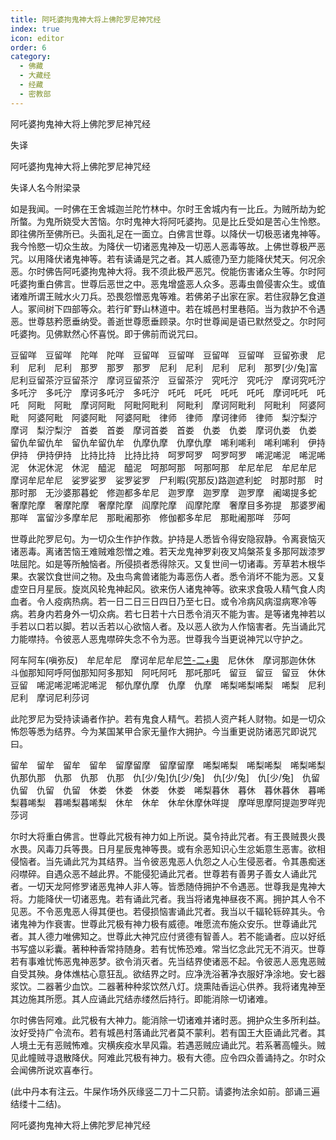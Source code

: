 ```yaml
---
title: 阿吒婆拘鬼神大将上佛陀罗尼神咒经
index: true
icon: editor
order: 6
category:
  - 佛藏
  - 大藏经
  - 经藏
  - 密教部
---
```


  阿吒婆拘鬼神大将上佛陀罗尼神咒经  

失译  

阿吒婆拘鬼神大将上佛陀罗尼神咒经  

失译人名今附梁录  

如是我闻。一时佛在王舍城迦兰陀竹林中。尔时王舍城内有一比丘。为贼所劫为蛇所螫。为鬼所娆受大苦恼。尔时鬼神大将阿吒婆拘。见是比丘受如是苦心生怜愍。即往佛所至佛所已。头面礼足在一面立。白佛言世尊。以降伏一切极恶诸鬼神等。我今怜愍一切众生故。为降伏一切诸恶鬼神及一切恶人恶毒等故。上佛世尊极严恶咒。以用降伏诸鬼神等。若有读诵是咒之者。其人威德乃至力能降伏梵天。何况余恶。尔时佛告阿吒婆拘鬼神大将。我不须此极严恶咒。傥能伤害诸众生等。尔时阿吒婆拘重白佛言。世尊后恶世之中。恶鬼增盛恶人众多。恶毒虫兽侵害众生。或值诸难所谓王贼水火刀兵。恐畏怨憎恶鬼等难。若佛弟子出家在家。若住寂静乞食道人。冢间树下四部等众。若行旷野山林道中。若在城邑村里巷陌。当为救护不令遇恶。世尊慈矜愿垂纳受。善逝世尊愿垂顾录。尔时世尊闻是语已默然受之。尔时阿吒婆拘。见佛默然心怀喜悦。即于佛前而说咒曰。  

豆留咩　豆留咩　陀咩　陀咩　豆留咩　豆留咩　豆留咩　豆留咩　豆留弥隶　尼利　尼利　尼利　那罗　那罗　那罗　尼利　尼利　尼利　尼利　那罗[少/兔]富尼利豆留茶泞豆留茶泞　摩诃豆留茶泞　豆留茶泞　究吒泞　究吒泞　摩诃究吒泞　多吒泞　多吒泞　摩诃多吒泞　多吒泞　吒吒　吒吒　吒吒　吒吒　摩诃吒吒　吒吒　阿毗　阿毗　摩诃阿毗　阿毗阿毗利　阿毗利　摩诃阿毗利　阿毗利　阿婆阿毗　阿婆阿毗　阿婆阿毗　阿婆阿毗　律师　律师　摩诃律师　律师　梨泞梨泞　摩诃　梨泞梨泞　首娄　首娄　摩诃首娄　首娄　仇娄　仇娄　摩诃仇娄　仇娄　留仇牟留仇牟　留仇牟留仇牟　仇摩仇摩　仇摩仇摩　唏利唏利　唏利唏利　伊持伊持　伊持伊持　比持比持　比持比持　呵罗呵罗　呵罗呵罗　唏泥唏泥　唏泥唏泥　休泥休泥　休泥　醯泥　醯泥　呵那呵那　呵那呵那　牟尼牟尼　牟尼牟尼　摩诃牟尼牟尼　娑罗娑罗　娑罗娑罗　尸利睱(究那反)路迦遮利蛇　时那时那　时那时那　无沙婆那暮蛇　修迦都多牟尼　迦罗摩　迦罗摩　迦罗摩　阇竭提多蛇　奢摩陀摩　奢摩陀摩　奢摩陀摩　阎摩陀摩　阎摩陀摩　奢摩目多弥提　那婆罗阇那咩　富留沙多摩牟尼　那毗阇那弥　修伽都多牟尼　那毗阇那咩　莎呵  

世尊此陀罗尼句。为一切众生作护作救。护持是人悉皆令得安隐寂静。令离衰恼灭诸恶毒。离诸苦恼王难贼难怨憎之难。若天龙鬼神罗刹夜叉鸠槃茶复多那阿跋漆罗呿屈陀。如是等所触恼者。所侵损者悉得除灭。又复世间一切诸毒。芳草若木根华果。衣裳饮食世间之物。及虫鸟禽兽诸能为毒恶伤人者。悉令消坏不能为恶。又复虚空日月星辰。旋岚风轮鬼神起风。欲来伤人诸鬼神等。欲来求食吸人精气食人肉血者。令人疫病热病。若一日二日三日四日乃至七日。或令冷病风病湿病寒冷等病。若身内若身外一切众病。若七日若十六日悉令消灭不能为害。是等诸鬼神若以手若以口若以脚。若以舌若以心欲恼人者。及以恶人欲为人作恼害者。先当诵此咒力能噤持。令彼恶人恶鬼噤碎失念不令为恶。世尊我今当更说神咒以守护之。  

阿车阿车(嗔弥反)　牟尼牟尼　摩诃牟尼牟尼[竺-二+奧](乌力反)　尼休休　摩诃那迦休休　斗伽那知阿呼阿伽那知阿多那知　阿吒阿吒　那吒那吒　留豆　留豆　留豆　休休豆留　唏泥唏泥唏泥唏泥　郁仇摩仇摩　仇摩　仇摩　唏梨唏梨唏梨　唏梨　尼利　尼利　摩诃尼利莎诃  

此陀罗尼为受持读诵者作护。若有鬼食人精气。若损人资产耗人财物。如是一切众怖怨等悉为结界。今为某国某甲合家无量作大拥护。今当重更说防诸恶咒即说咒曰。  

留牟　留牟　留牟　留牟　留摩留摩　留摩留摩　唏梨唏梨　唏梨唏梨　唏梨唏梨　仇那仇那　仇那　仇那　仇那　仇[少/兔]仇[少/兔]　仇[少/兔]　仇[少/兔]　仇留仇留　仇留　仇留　休娄　休娄　休娄　休娄　唏梨暮休　暮休　暮休暮休　暮唏梨暮唏梨　暮唏梨暮唏梨　休牟　休牟　休牟休摩休咩提　摩咩思摩阿提迦罗咩兜　莎诃  

尔时大将重白佛言。世尊此咒极有神力如上所说。莫令持此咒者。有王畏贼畏火畏水畏。风毒刀兵等畏。日月星辰鬼神等畏。或有余恶知识心生忿姤意生恶害。欲相侵恼者。当先诵此咒为其结界。当令彼恶鬼恶人仇怨之人心生侵恶者。令其愚痴迷闷噤碎。自遇众恶不越此界。不能侵犯诵此咒者。世尊若有善男子善女人诵此咒者。一切天龙阿修罗诸恶鬼神人非人等。皆悉随侍拥护不令遇恶。世尊我是鬼神大将。力能降伏一切诸恶鬼。若有诵此咒者。我当将诸鬼神昼夜不离。拥护其人令不见恶。不令恶鬼恶人得其便也。若侵损恼害诵此咒者。我当以千辐轮轹碎其头。令诸鬼神为作衰害。世尊此咒极有神力极有威德。唯愿流布施众安乐。世尊诵此咒者。其人德力唯佛知之。世尊此大神咒应付贤德有智善人。若不能诵者。应以好纸书写盛以彩囊。著种种香常持随身。若有忧怖恐难。常当忆念此咒无不消灭。世尊若有事难忧怖恶鬼神恶梦。欲令消灭者。先当结界使诸恶不起。令彼恶人恶鬼恶贼自受其殃。身体燋枯心意狂乱。欲结界之时。应净洗浴著净衣服好净涂地。安七器浆饮。二器著少血饮。二器著种种浆饮然八灯。烧熏陆香运心供养。我将诸鬼神至其边施其所愿。其人应诵此咒结赤缕然后持行。即能消除一切诸难。  

尔时佛告阿难。此咒极有大神力。能消除一切诸难并诸时恶。拥护众生多所利益。汝好受持广令流布。若有城邑村落诵此咒者莫不蒙利。若有国王大臣诵此咒者。其人境土无有恶贼怖难。灾横疾疫水旱风霜。若遇恶贼应诵此咒。若系著高幢头。贼见此幢贼寻退散降伏。阿难此咒极有神力。极有大德。应令四众善诵持之。尔时众会闻佛所说欢喜奉行。  

(此中丹本有注云。牛屎作场外灰缘竖二刀十二只箭。请婆拘法余如前。部诵三遍结缕十二结)。  

阿吒婆拘鬼神大将上佛陀罗尼神咒经  
